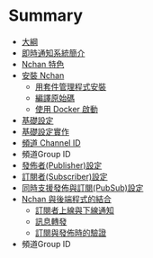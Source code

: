 # Summary

* [大綱](README.md)
* [即時通知系統簡介](ji-shi-tong-zhi-xi-tong-jian-jie.md)
* [Nchan 特色](nchan-jian-jie.md)
* [安裝 Nchan](an-zhuang-nchan.md)
  * [用套件管理程式安裝](yong-tao-jian-guan-li-cheng-shi-an-zhuang.md)
  * [編譯原始碼](bian-yi-yuan-shi-ma.md)
  * [使用 Docker 啟動](shi-yong-docker-qi-dong.md)
* [基礎設定](ji-ben-she-ding.md)
* [基礎設定實作](ji-chu-she-ding-shi-zuo.md)
* [頻道 Channel ID](pin-dao-channel-id.md)
* 頻道Group ID
* [發佈者\(Publisher\)設定](fa-bu-800528-publisher-she-ding.md)
* [訂閱者\(Subscriber\)設定](ding-yue-800528-subscriber-she-ding.md)
* [同時支援發佈與訂閱\(PubSub\)設定](tong-shi-zhi-yuan-fa-bu-yu-ding-95b128-pubsub-she-ding.md)
* [Nchan 與後端程式的結合](nchan-yu-hou-duan-cheng-shi-de-jie-he.md)
  * [訂閱者上線與下線通知](nchan-yu-hou-duan-cheng-shi-de-jie-he/ding-yue-zhe-shang-xian-yu-xia-xian-tong-zhi.md)
  * [訊息轉發](nchan-yu-hou-duan-cheng-shi-de-jie-he/xun-xi-zhuan-fa.md)
  * [訂閱與發佈時的驗證](nchan-yu-hou-duan-cheng-shi-de-jie-he/ding-yue-yu-fa-bu-shi-de-yan-zheng.md)
* 頻道Group ID

